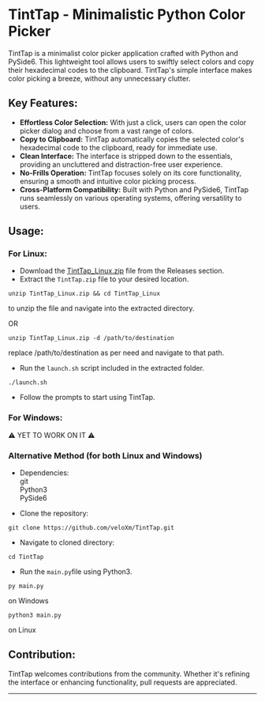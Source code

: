 # TintTap - Minimalistic Python Color Picker

TintTap is a minimalist color picker application crafted with Python and PySide6. This lightweight tool allows users to swiftly select colors and copy their hexadecimal codes to the clipboard. TintTap's simple interface makes color picking a breeze, without any unnecessary clutter.

## Key Features:
- **Effortless Color Selection:** With just a click, users can open the color picker dialog and choose from a vast range of colors.
- **Copy to Clipboard:** TintTap automatically copies the selected color's hexadecimal code to the clipboard, ready for immediate use.
- **Clean Interface:** The interface is stripped down to the essentials, providing an uncluttered and distraction-free user experience.
- **No-Frills Operation:** TintTap focuses solely on its core functionality, ensuring a smooth and intuitive color picking process.
- **Cross-Platform Compatibility:** Built with Python and PySide6, TintTap runs seamlessly on various operating systems, offering versatility to users.

## Usage:

### For Linux:
- Download the [TintTap_Linux.zip](https://github.com/veloXm/TintTap/releases/download/1.0/TintTap_Linux.zip) file from the Releases section.
- Extract the `TintTap.zip` file to your desired location.
```
unzip TintTap_Linux.zip && cd TintTap_Linux
```
to unzip the file and navigate into the extracted directory.

OR

```
unzip TintTap_Linux.zip -d /path/to/destination
```
replace /path/to/destination as per need and navigate to that path.
- Run the `launch.sh` script included in the extracted folder.
```
./launch.sh
```
- Follow the prompts to start using TintTap.

### For Windows:
⚠️ YET TO WORK ON IT ⚠️


### Alternative Method (for both Linux and Windows)
- Dependencies:  
git  
Python3  
PySide6  

- Clone the repository:
```
git clone https://github.com/veloXm/TintTap.git
```

- Navigate to cloned directory:
```
cd TintTap
```

- Run the `main.py`file using Python3.
```
py main.py
```
on Windows

```
python3 main.py
```
on Linux


## Contribution:
TintTap welcomes contributions from the community. Whether it's refining the interface or enhancing functionality, pull requests are appreciated.

---
